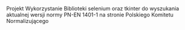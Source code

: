 Projekt
Wykorzystanie Biblioteki selenium oraz tkinter do wyszukania aktualnej wersji normy 
PN-EN 1401-1 na stronie Polskiego Komitetu Normalizującego
